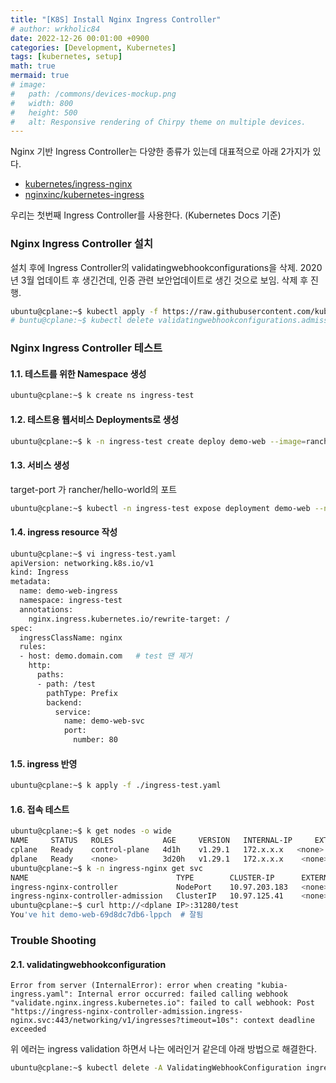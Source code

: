 ```yaml
---
title: "[K8S] Install Nginx Ingress Controller"
# author: wrkholic84
date: 2022-12-26 00:01:00 +0900
categories: [Development, Kubernetes]
tags: [kubernetes, setup]
math: true
mermaid: true
# image:
#   path: /commons/devices-mockup.png
#   width: 800
#   height: 500
#   alt: Responsive rendering of Chirpy theme on multiple devices.
---
```

Nginx 기반 Ingress Controller는 다양한 종류가 있는데 대표적으로 아래 2가지가 있다.

- [kubernetes/ingress-nginx](https://github.com/kubernetes/ingress-nginx/)
- [nginxinc/kubernetes-ingress](https://github.com/nginxinc/kubernetes-ingress)

우리는 첫번째 Ingress Controller를 사용한다. (Kubernetes Docs 기준)

### Nginx Ingress Controller 설치
설치 후에 Ingress Controller의 validatingwebhookconfigurations을 삭제. 2020년 3월 업데이트 후 생긴건데, 인증 관련 보안업데이트로 생긴 것으로 보임. 삭제 후 진행.
```bash
ubuntu@cplane:~$ kubectl apply -f https://raw.githubusercontent.com/kubernetes/ingress-nginx/controller-v1.8.2/deploy/static/provider/baremetal/deploy.yaml
# buntu@cplane:~$ kubectl delete validatingwebhookconfigurations.admissionregistration.k8s.io ingress-nginx-admission 안해도 됨.
```

### Nginx Ingress Controller 테스트
#### 1.1. 테스트를 위한 Namespace 생성
```bash
ubuntu@cplane:~$ k create ns ingress-test
```

#### 1.2. 테스트용 웹서비스 Deployments로 생성
```bash
ubuntu@cplane:~$ k -n ingress-test create deploy demo-web --image=rancher/hello-world --port 80 --replicas 2
```

#### 1.3. 서비스 생성
target-port 가 rancher/hello-world의 포트
```bash
ubuntu@cplane:~$ kubectl -n ingress-test expose deployment demo-web --name demo-web-svc --port=80 --target-port=80
```

#### 1.4. ingress resource 작성
```bash
ubuntu@cplane:~$ vi ingress-test.yaml
apiVersion: networking.k8s.io/v1
kind: Ingress
metadata:
  name: demo-web-ingress
  namespace: ingress-test
  annotations:
    nginx.ingress.kubernetes.io/rewrite-target: /
spec:
  ingressClassName: nginx
  rules:
  - host: demo.domain.com   # test 땐 제거
    http:
      paths:
      - path: /test
        pathType: Prefix
        backend:
          service:
            name: demo-web-svc
            port:
              number: 80
```

#### 1.5. ingress 반영
```bash
ubuntu@cplane:~$ k apply -f ./ingress-test.yaml
```

#### 1.6. 접속 테스트
```bash
ubuntu@cplane:~$ k get nodes -o wide
NAME     STATUS   ROLES           AGE     VERSION   INTERNAL-IP     EXTERNAL-IP   OS-IMAGE             KERNEL-VERSION    CONTAINER-RUNTIME
cplane   Ready    control-plane   4d1h    v1.29.1   172.x.x.x   <none>        Ubuntu 22.04.1 LTS   5.15.0-1019-aws   docker://20.10.12
dplane   Ready    <none>          3d20h   v1.29.1   172.x.x.x    <none>        Ubuntu 22.04.1 LTS   5.15.0-1019-aws   docker://20.10.12
ubuntu@cplane:~$ k -n ingress-nginx get svc
NAME                                 TYPE        CLUSTER-IP      EXTERNAL-IP   PORT(S)                      AGE
ingress-nginx-controller             NodePort    10.97.203.183   <none>        80:31280/TCP,443:31227/TCP   138m
ingress-nginx-controller-admission   ClusterIP   10.97.125.41    <none>        443/TCP                      138m
ubuntu@cplane:~$ curl http://<dplane IP>:31280/test
You've hit demo-web-69d8dc7db6-lppch  # 잘됨
```
### Trouble Shooting
#### 2.1. validatingwebhookconfiguration
```
Error from server (InternalError): error when creating "kubia-ingress.yaml": Internal error occurred: failed calling webhook "validate.nginx.ingress.kubernetes.io": failed to call webhook: Post "https://ingress-nginx-controller-admission.ingress-nginx.svc:443/networking/v1/ingresses?timeout=10s": context deadline exceeded
```
위 에러는 ingress validation 하면서 나는 에러인거 같은데 아래 방법으로 해결한다.
```bash
ubuntu@cplane:~$ kubectl delete -A ValidatingWebhookConfiguration ingress-nginx-admission
```